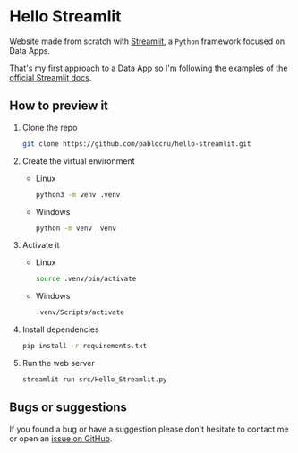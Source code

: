 # Hello Streamlit

Website made from scratch with [Streamlit](https://streamlit.io/), a `Python` framework
focused on Data Apps.

That's my first approach to a Data App so I'm following the examples of the
[official Streamlit docs](https://docs.streamlit.io/).

## How to preview it

1. Clone the repo

    ```bash
    git clone https://github.com/pablocru/hello-streamlit.git
    ```

1. Create the virtual environment

    - Linux

      ```bash
      python3 -m venv .venv
      ```

    - Windows

      ```bash
      python -m venv .venv
      ```

1. Activate it

    - Linux

      ```bash
      source .venv/bin/activate
      ```

    - Windows

      ```cmd
      .venv/Scripts/activate
      ```

1. Install dependencies

    ```bash
    pip install -r requirements.txt
    ```

1. Run the web server

    ```bash
    streamlit run src/Hello_Streamlit.py
    ```

## Bugs or suggestions

If you found a bug or have a suggestion please don't hesitate to contact me or
open an
[issue on GitHub](https://github.com/pablocru/hello-streamlit/issues).
